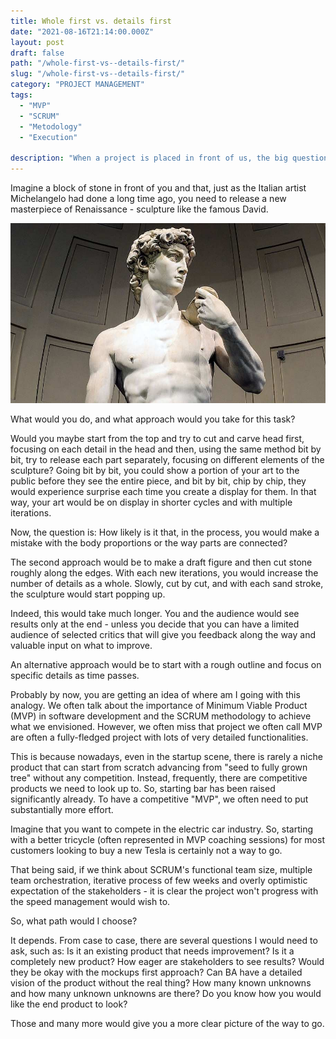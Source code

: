 ```yaml
---
title: Whole first vs. details first
date: "2021-08-16T21:14:00.000Z"
layout: post
draft: false
path: "/whole-first-vs--details-first/"
slug: "/whole-first-vs--details-first/"
category: "PROJECT MANAGEMENT"
tags:
  - "MVP"
  - "SCRUM"
  - "Metodology"
  - "Execution"

description: "When a project is placed in front of us, the big question is, what kind of approach should we apply in order to get the best result."
---
```


Imagine a block of stone in front of you and that, just as the Italian artist Michelangelo had done a long time ago, you need to release a new masterpiece of Renaissance - sculpture like the famous David.

![David](./1.jpg)

What would you do, and what approach would you take for this task?

Would you maybe start from the top and try to cut and carve head first, focusing on each detail in the head and then, using the same method bit by bit, try to release each part separately, focusing on different elements of the sculpture? Going bit by bit, you could show a portion of your art to the public before they see the entire piece, and bit by bit, chip by chip, they would experience surprise each time you create a display for them. In that way, your art would be on display in shorter cycles and with multiple iterations.

Now, the question is: 
How likely is it that, in the process, you would make a mistake with the body proportions or the way parts are connected?

The second approach would be to make a draft figure and then cut stone roughly along the edges. With each new iterations, you would increase the number of details as a whole. Slowly, cut by cut, and with each sand stroke, the sculpture would start popping up.

Indeed, this would take much longer. You and the audience would see results only at the end - unless you decide that you can have a limited audience of selected critics that will give you feedback along the way and valuable input on what to improve.

An alternative approach would be to start with a rough outline and focus on specific details as time passes.

Probably by now, you are getting an idea of where am I going with this analogy. We often talk about the importance of Minimum Viable Product (MVP) in software development and the SCRUM methodology to achieve what we envisioned. However, we often miss that project we often call MVP are often a fully-fledged project with lots of very detailed functionalities.

This is because nowadays, even in the startup scene, there is rarely a niche product that can start from scratch advancing from "seed to fully grown tree" without any competition. Instead, frequently, there are competitive products we need to look up to. So, starting bar has been raised significantly already. To have a competitive "MVP", we often need to put substantially more effort. 

Imagine that you want to compete in the electric car industry. So, starting with a better tricycle (often represented in MVP coaching sessions) for most customers looking to buy a new Tesla is certainly not a way to go. 

That being said, if we think about SCRUM's functional team size, multiple team orchestration, iterative process of few weeks and overly optimistic expectation of the stakeholders - it is clear the project won't progress with the speed management would wish to.

So, what path would I choose?

It depends. From case to case, there are several questions I would need to ask, such as: Is it an existing product that needs improvement? Is it a completely new product? How eager are stakeholders to see results? Would they be okay with the mockups first approach? Can BA have a detailed vision of the product without the real thing? How many known unknowns and how many unknown unknowns are there? Do you know how you would like the end product to look?

Those and many more would give you a more clear picture of the way to go.
